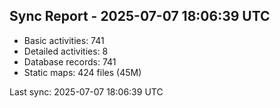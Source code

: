 ## Sync Report - 2025-07-07 18:06:39 UTC

- Basic activities: 741
- Detailed activities: 8
- Database records: 741
- Static maps: 424 files (45M)

Last sync: 2025-07-07 18:06:39 UTC
